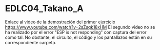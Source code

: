 # EDLC04_Takano_A
 
Enlace al video de la demostración del primer ejercicio https://www.youtube.com/watch?v=2sZsqk18xHM
El segundo video no se ha realizado por el error "ESP is not responding" con captura del error como tal. No obstante, el circuito, el código y los pantallazos están en su correspondiente carpeta.
